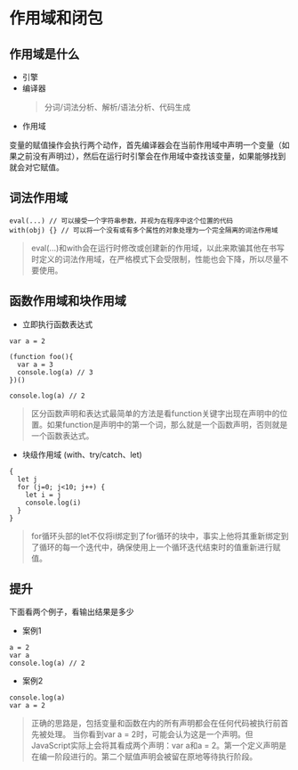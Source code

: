 # 作用域和闭包

## 作用域是什么

- 引擎
- 编译器
  > 分词/词法分析、解析/语法分析、代码生成
- 作用域

变量的赋值操作会执行两个动作，首先编译器会在当前作用域中声明一个变量（如果之前没有声明过），然后在运行时引擎会在作用域中查找该变量，如果能够找到就会对它赋值。

## 词法作用域

```
eval(...) // 可以接受一个字符串参数，并视为在程序中这个位置的代码
with(obj) {} // 可以将一个没有或有多个属性的对象处理为一个完全隔离的词法作用域
```
> eval(...)和with会在运行时修改或创建新的作用域，以此来欺骗其他在书写时定义的词法作用域，在严格模式下会受限制，性能也会下降，所以尽量不要使用。

## 函数作用域和块作用域

- 立即执行函数表达式

```
var a = 2

(function foo(){
  var a = 3
  console.log(a) // 3
})()

console.log(a) // 2
```

> 区分函数声明和表达式最简单的方法是看function关键字出现在声明中的位置。如果function是声明中的第一个词，那么就是一个函数声明，否则就是一个函数表达式。

- 块级作用域 (with、try/catch、let)

```
{
  let j
  for (j=0; j<10; j++) {
    let i = j
    console.log(i)
  }
}
```
> for循环头部的let不仅将i绑定到了for循环的块中，事实上他将其重新绑定到了循环的每一个迭代中，确保使用上一个循环迭代结束时的值重新进行赋值。

## 提升

下面看两个例子，看输出结果是多少
- 案例1
```
a = 2
var a
console.log(a) // 2
```
- 案例2
```
console.log(a)
var a = 2
```

> 正确的思路是，包括变量和函数在内的所有声明都会在任何代码被执行前首先被处理。
当你看到var a = 2时，可能会认为这是一个声明。但JavaScript实际上会将其看成两个声明：var a和a = 2。第一个定义声明是在编一阶段进行的。第二个赋值声明会被留在原地等待执行阶段。